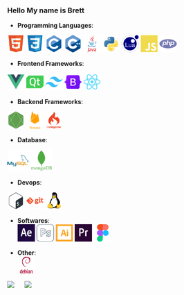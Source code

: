 ### Hello  My name is Brett

* **Programming Languages**:
<div><img src="https://github.com/devicons/devicon/blob/master/icons/html5/html5-original.svg" width="40" height="40"/> 
     <img src="https://github.com/devicons/devicon/blob/master/icons/css3/css3-original.svg" width="40" height="40"/> 
     <img src="https://github.com/devicons/devicon/blob/master/icons/c/c-original.svg" width="40" height="40"/> 
     <img src="https://github.com/devicons/devicon/blob/master/icons/cplusplus/cplusplus-original.svg" width="40" height="40"/> 
     <img src="https://github.com/devicons/devicon/blob/master/icons/java/java-original-wordmark.svg" width="40" height="40"/>
     <img src="https://github.com/devicons/devicon/blob/master/icons/python/python-original.svg" width="40" height="40"/> 
     <img src="https://github.com/devicons/devicon/blob/master/icons/lua/lua-original.svg" width="40" height="40"/>
     <img src="https://github.com/devicons/devicon/blob/master/icons/javascript/javascript-plain.svg" width="40" height="40"/> 
     <img src="https://github.com/devicons/devicon/blob/master/icons/php/php-plain.svg" width="40" height="40"/> 
</div>

* **Frontend Frameworks**: 
 <div>
     <img src="https://github.com/devicons/devicon/blob/master/icons/vuejs/vuejs-original.svg" width="40" height="40"/>
     <img src="https://github.com/devicons/devicon/blob/master/icons/qt/qt-original.svg" width="40" height="40"/> 
     <img src="https://github.com/devicons/devicon/blob/master/icons/tailwindcss/tailwindcss-original.svg" width="40" height="40"/>
     <img src="https://github.com/devicons/devicon/blob/master/icons/bootstrap/bootstrap-original.svg" width="40" height="40"/> 
     <img src="https://github.com/devicons/devicon/blob/master/icons/react/react-original.svg" width="40" height="40"/> 
</div>

* **Backend Frameworks**:
<div><img src="https://github.com/devicons/devicon/blob/master/icons/nodejs/nodejs-plain.svg" width="40" height="40"/> 
     <img src="https://github.com/devicons/devicon/blob/master/icons/firebase/firebase-plain-wordmark.svg" width="40" height="40"/> 
     <img src="https://github.com/devicons/devicon/blob/master/icons/codeigniter/codeigniter-plain-wordmark.svg" width="40" height="40"/> 
</div>

* **Database**:
<div><img src="https://github.com/devicons/devicon/blob/master/icons/mysql/mysql-original-wordmark.svg" width="50" height="50"/> 
     <img src="https://github.com/devicons/devicon/blob/master/icons/mongodb/mongodb-plain-wordmark.svg" width="50" height="50"/> 
</div>

* **Devops**: 
<div><img src="https://github.com/devicons/devicon/blob/master/icons/bash/bash-original.svg" width="40" height="40"/> 
     <img src="https://github.com/devicons/devicon/blob/master/icons/git/git-plain-wordmark.svg" width="40" height="40"/>
     <img src="https://github.com/devicons/devicon/blob/master/icons/linux/linux-original.svg" width="40" height="40"/>
</div>

* **Softwares**: 
  <div>
     <img src="https://github.com/devicons/devicon/blob/master/icons/aftereffects/aftereffects-plain.svg" width="40" height="40"/>
     <img src="https://github.com/devicons/devicon/blob/master/icons/photoshop/photoshop-line.svg" width="40" height="40"/> 
     <img src="https://github.com/devicons/devicon/blob/master/icons/illustrator/illustrator-line.svg" width="40" height="40"/> 
     <img src="https://github.com/devicons/devicon/blob/master/icons/premierepro/premierepro-plain.svg" width="40" height="40"/> 
     <img src="https://github.com/devicons/devicon/blob/master/icons/figma/figma-original.svg" width="40" height="40"/>
</div>

* **Other**: 
  <div><img src="https://github.com/devicons/devicon/blob/master/icons/debian/debian-plain-wordmark.svg" width="40" height="40"/> 
</div>
<p><img src="https://github-readme-stats.vercel.app/api/top-langs/?username=BrtPx&size_weight=0&count_weight=1&langs_count=8&layout=compact" />&nbsp; &nbsp; &nbsp; <img src="https://github-readme-stats-sigma-five.vercel.app/api?username=BrtPx&&count_private=true&show_icons=true&theme=dracula" /></p> 
